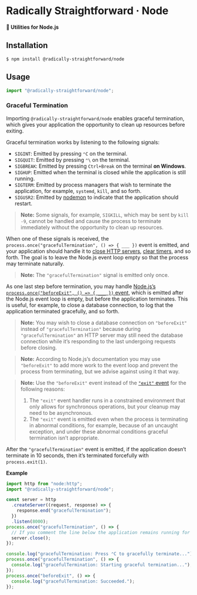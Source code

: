 # Radically Straightforward · Node

**🔨 Utilities for Node.js**

## Installation

```console
$ npm install @radically-straightforward/node
```

## Usage

```typescript
import "@radically-straightforward/node";
```

### Graceful Termination

Importing `@radically-straightforward/node` enables graceful termination, which gives your application the opportunity to clean up resources before exiting.

Graceful termination works by listening to the following signals:

- `SIGINT`: Emitted by pressing `⌃C` on the terminal.
- `SIGQUIT`: Emitted by pressing `⌃\` on the terminal.
- `SIGBREAK`: Emitted by pressing `Ctrl+Break` on the terminal **on Windows**.
- `SIGHUP`: Emitted when the terminal is closed while the application is still running.
- `SIGTERM`: Emitted by process managers that wish to terminate the application, for example, `systemd`, `kill`, and so forth.
- `SIGUSR2`: Emitted by [nodemon](https://www.npmjs.com/package/nodemon) to indicate that the application should restart.

> **Note:** Some signals, for example, `SIGKILL`, which may be sent by `kill -9`, cannot be handled and cause the process to terminate immediately without the opportunity to clean up resources.

When one of these signals is received, the `process.once("gracefulTermination", () => { ___ })` event is emitted, and your application should handle it to [close HTTP servers](https://nodejs.org/dist/latest/docs/api/http.html#serverclosecallback), [clear timers](https://nodejs.org/dist/latest/docs/api/timers.html#clearimmediateimmediate), and so forth. The goal is to leave the Node.js event loop empty so that the process may terminate naturally.

> **Note:** The `"gracefulTermination"` signal is emitted only once.

As one last step before termination, you may handle [Node.js’s `process.once("beforeExit", () => { ___ })` event](https://nodejs.org/dist/latest/docs/api/process.html#event-beforeexit), which is emitted after the Node.js event loop is empty, but before the application terminates. This is useful, for example, to close a database connection, to log that the application terminated gracefully, and so forth.

> **Note:** You may wish to close a database connection on `"beforeExit"` instead of `"gracefulTermination"` because during `"gracefulTermination"` an HTTP server may still need the database connection while it’s responding to the last undergoing requests before closing.

> **Note:** According to Node.js’s documentation you may use `"beforeExit"` to add more work to the event loop and prevent the process from terminating, but we advise against using it that way.

> **Note:** Use the `"beforeExit"` event instead of the [`"exit"` event](https://nodejs.org/dist/latest/docs/api/process.html#event-exit) for the following reasons:
>
> 1. The `"exit"` event handler runs in a constrained environment that only allows for synchronous operations, but your cleanup may need to be asynchronous.
> 2. The `"exit"` event is emitted even when the process is terminating in abnormal conditions, for example, because of an uncaught exception, and under these abnormal conditions graceful termination isn’t appropriate.

After the `"gracefulTermination"` event is emitted, if the application doesn’t terminate in 10 seconds, then it’s terminated forcefully with `process.exit(1)`.

**Example**

```typescript
import http from "node:http";
import "@radically-straightforward/node";

const server = http
  .createServer((request, response) => {
    response.end("gracefulTermination");
  })
  .listen(8000);
process.once("gracefulTermination", () => {
  // If you comment the line below the application remains running for 10 seconds and then it is forcefully terminated.
  server.close();
});

console.log("gracefulTermination: Press ⌃C to gracefully terminate...");
process.once("gracefulTermination", () => {
  console.log("gracefulTermination: Starting graceful termination...");
});
process.once("beforeExit", () => {
  console.log("gracefulTermination: Succeeded.");
});
```
